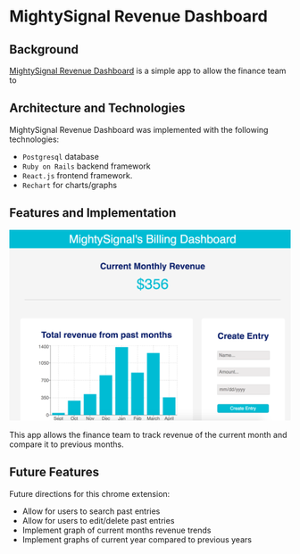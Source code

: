 
# MightySignal Revenue Dashboard

## Background

[MightySignal Revenue Dashboard](https://lmadigan.github.io/airbnb-yelp-chrome/) is a simple app to allow the finance team to

## Architecture and Technologies

MightySignal Revenue Dashboard was implemented with the following technologies:

 - `Postgresql` database
 - `Ruby on Rails` backend framework
 - `React.js`  frontend framework.
 - `Rechart` for charts/graphs


## Features and Implementation
![](/app/assets/images/mighty.png)

This app allows the finance team to track revenue of the current month and compare it to previous months. 

## Future Features

Future directions for this chrome extension:

- Allow for users to search past entries
- Allow for users to edit/delete past entries
- Implement graph of current months revenue trends
- Implement graphs of current year compared to previous years

